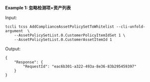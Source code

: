 **Example 1: 忽略检测项+资产列表**



Input: 

```
tccli tcss AddComplianceAssetPolicySetToWhitelist --cli-unfold-argument  \
    --AssetPolicySetList.0.CustomerPolicyItemIdSet 1 \
    --AssetPolicySetList.0.CustomerAssetItemId 1
```

Output: 
```
{
    "Response": {
        "RequestId": "eac6b301-a322-493a-8e36-83b295459397"
    }
}
```


